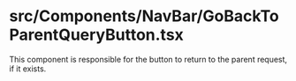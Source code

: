 src/Components/NavBar/GoBackToParentQueryButton.tsx
===

This component is responsible for the button to return to the parent request, if it exists.